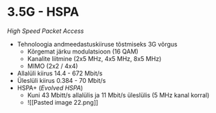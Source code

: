 # 3.5G - HSPA
*High Speed Packet Access*
- Tehnoloogia andmeedastuskiiruse tõstmiseks 3G võrgus
	- Kõrgemat järku modulatsioon (16 QAM)
	- Kanalite liitmine (2x5 MHz, 4x5 MHz, 8x5 MHz)
	- MIMO (2x2 / 4x4)
- Allalüli kiirus 14.4 - 672 Mbit/s
- Üleslüli kiirus 0.384 - 70 Mbit/s
- HSPA+ (*Evolved HSPA*)
	- Kuni 43 Mbitt/s allalülis ja 11 Mbit/s üleslülis (5 MHz kanal korral)
	- ![[Pasted image 22.png]]
